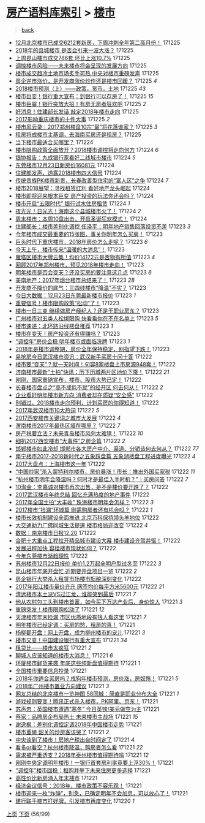 [房产语料库索引](../../README.md)  > [楼市](楼市.md)
====
> [back](../README.md)

- [12月北京楼市已成交6212套新房，下周冲刺全年第二高月份！](http://jkwz.applinzi.com/ittc/7050965748522943504.html#12%E6%9C%88%E5%8C%97%E4%BA%AC%E6%A5%BC%E5%B8%82%E5%B7%B2%E6%88%90%E4%BA%A46212%E5%A5%97%E6%96%B0%E6%88%BF%EF%BC%8C%E4%B8%8B%E5%91%A8%E5%86%B2%E5%88%BA%E5%85%A8%E5%B9%B4%E7%AC%AC%E4%BA%8C%E9%AB%98%E6%9C%88%E4%BB%BD%EF%BC%81) 171225  
- [2018年的县城楼市 是否会引来一波大涨？](http://jkwz.applinzi.com/ittc/7050965818391659537.html#2018%E5%B9%B4%E7%9A%84%E5%8E%BF%E5%9F%8E%E6%A5%BC%E5%B8%82+%E6%98%AF%E5%90%A6%E4%BC%9A%E5%BC%95%E6%9D%A5%E4%B8%80%E6%B3%A2%E5%A4%A7%E6%B6%A8%EF%BC%9F) 171225  
- [上周昆山楼市成交786套 环比上涨10.7%](http://jkwz.applinzi.com/ittc/7050962799176451088.html#%E4%B8%8A%E5%91%A8%E6%98%86%E5%B1%B1%E6%A5%BC%E5%B8%82%E6%88%90%E4%BA%A4786%E5%A5%97+%E7%8E%AF%E6%AF%94%E4%B8%8A%E6%B6%A810.7%25) 171225  
- [调控楼市风险——未来楼市将会呈现的发展方向](http://jkwz.applinzi.com/ittc/7050781325533905936.html#%E8%B0%83%E6%8E%A7%E6%A5%BC%E5%B8%82%E9%A3%8E%E9%99%A9%E2%80%94%E2%80%94%E6%9C%AA%E6%9D%A5%E6%A5%BC%E5%B8%82%E5%B0%86%E4%BC%9A%E5%91%88%E7%8E%B0%E7%9A%84%E5%8F%91%E5%B1%95%E6%96%B9%E5%90%91) 171225  
- [楼市成交趋冷土地市场炙手可热 中央对楼市重磅发声](http://jkwz.applinzi.com/ittc/7050954934634152977.html#%E6%A5%BC%E5%B8%82%E6%88%90%E4%BA%A4%E8%B6%8B%E5%86%B7%E5%9C%9F%E5%9C%B0%E5%B8%82%E5%9C%BA%E7%82%99%E6%89%8B%E5%8F%AF%E7%83%AD+%E4%B8%AD%E5%A4%AE%E5%AF%B9%E6%A5%BC%E5%B8%82%E9%87%8D%E7%A3%85%E5%8F%91%E5%A3%B0) 171225  
- [房企逆市涨价，是开发商涨价炒作还是楼市回暖？](http://jkwz.applinzi.com/ittc/7050953773793412113.html#%E6%88%BF%E4%BC%81%E9%80%86%E5%B8%82%E6%B6%A8%E4%BB%B7%EF%BC%8C%E6%98%AF%E5%BC%80%E5%8F%91%E5%95%86%E6%B6%A8%E4%BB%B7%E7%82%92%E4%BD%9C%E8%BF%98%E6%98%AF%E6%A5%BC%E5%B8%82%E5%9B%9E%E6%9A%96%EF%BC%9F) 171225 *4* 
- [2018楼市预测（上）——政策，货币，土地](http://jkwz.applinzi.com/ittc/7050948264021459985.html#2018%E6%A5%BC%E5%B8%82%E9%A2%84%E6%B5%8B%EF%BC%88%E4%B8%8A%EF%BC%89%E2%80%94%E2%80%94%E6%94%BF%E7%AD%96%EF%BC%8C%E8%B4%A7%E5%B8%81%EF%BC%8C%E5%9C%9F%E5%9C%B0) 171225 *43* 
- [楼市巨变！银行重大宣布：到银行可以存房了！](http://jkwz.applinzi.com/ittc/7050946653765239825.html#%E6%A5%BC%E5%B8%82%E5%B7%A8%E5%8F%98%EF%BC%81%E9%93%B6%E8%A1%8C%E9%87%8D%E5%A4%A7%E5%AE%A3%E5%B8%83%EF%BC%9A%E5%88%B0%E9%93%B6%E8%A1%8C%E5%8F%AF%E4%BB%A5%E5%AD%98%E6%88%BF%E4%BA%86%EF%BC%81) 171225 *15* 
- [楼市巨震！银行突放大招！有房无房者狂欢吧](http://jkwz.applinzi.com/ittc/7050942614012953616.html#%E6%A5%BC%E5%B8%82%E5%B7%A8%E9%9C%87%EF%BC%81%E9%93%B6%E8%A1%8C%E7%AA%81%E6%94%BE%E5%A4%A7%E6%8B%9B%EF%BC%81%E6%9C%89%E6%88%BF%E6%97%A0%E6%88%BF%E8%80%85%E7%8B%82%E6%AC%A2%E5%90%A7) 171225 *2* 
- [好消息！住建部长发话 敲定2018年楼市走向](http://jkwz.applinzi.com/ittc/7050941995260838929.html#%E5%A5%BD%E6%B6%88%E6%81%AF%EF%BC%81%E4%BD%8F%E5%BB%BA%E9%83%A8%E9%95%BF%E5%8F%91%E8%AF%9D+%E6%95%B2%E5%AE%9A2018%E5%B9%B4%E6%A5%BC%E5%B8%82%E8%B5%B0%E5%90%91) 171225  
- [2017影响重庆楼市的十件大事](http://jkwz.applinzi.com/ittc/7050941964986352656.html#2017%E5%BD%B1%E5%93%8D%E9%87%8D%E5%BA%86%E6%A5%BC%E5%B8%82%E7%9A%84%E5%8D%81%E4%BB%B6%E5%A4%A7%E4%BA%8B) 171225 *2* 
- [楼市风云录｜2017郑州楼盘10宗“最”将花落谁家？](http://jkwz.applinzi.com/ittc/7050941381852267537.html#%E6%A5%BC%E5%B8%82%E9%A3%8E%E4%BA%91%E5%BD%95%EF%BD%9C2017%E9%83%91%E5%B7%9E%E6%A5%BC%E7%9B%9810%E5%AE%97%E2%80%9C%E6%9C%80%E2%80%9D%E5%B0%86%E8%8A%B1%E8%90%BD%E8%B0%81%E5%AE%B6%EF%BC%9F) 171225 *3* 
- [租房将成楼市主基调，去海南买房还是租房？](http://jkwz.applinzi.com/ittc/7050934816134923280.html#%E7%A7%9F%E6%88%BF%E5%B0%86%E6%88%90%E6%A5%BC%E5%B8%82%E4%B8%BB%E5%9F%BA%E8%B0%83%EF%BC%8C%E5%8E%BB%E6%B5%B7%E5%8D%97%E4%B9%B0%E6%88%BF%E8%BF%98%E6%98%AF%E7%A7%9F%E6%88%BF%EF%BC%9F) 171225  
- [当下楼市最适合买哪里？](http://jkwz.applinzi.com/ittc/7050793801952527377.html#%E5%BD%93%E4%B8%8B%E6%A5%BC%E5%B8%82%E6%9C%80%E9%80%82%E5%90%88%E4%B9%B0%E5%93%AA%E9%87%8C%EF%BC%9F) 171224  
- [楼市限购政策全面放开？2018楼市调控将走向何方](http://jkwz.applinzi.com/ittc/7050778007029941265.html#%E6%A5%BC%E5%B8%82%E9%99%90%E8%B4%AD%E6%94%BF%E7%AD%96%E5%85%A8%E9%9D%A2%E6%94%BE%E5%BC%80%EF%BC%9F2018%E6%A5%BC%E5%B8%82%E8%B0%83%E6%8E%A7%E5%B0%86%E8%B5%B0%E5%90%91%E4%BD%95%E6%96%B9) 171224 *6* 
- [银协报告：九成银行家看好二线城市楼市](http://jkwz.applinzi.com/ittc/7050776115499500561.html#%E9%93%B6%E5%8D%8F%E6%8A%A5%E5%91%8A%EF%BC%9A%E4%B9%9D%E6%88%90%E9%93%B6%E8%A1%8C%E5%AE%B6%E7%9C%8B%E5%A5%BD%E4%BA%8C%E7%BA%BF%E5%9F%8E%E5%B8%82%E6%A5%BC%E5%B8%82) 171224 *5* 
- [东莞楼市12月23日新房价16081元](http://jkwz.applinzi.com/ittc/7050772552585053200.html#%E4%B8%9C%E8%8E%9E%E6%A5%BC%E5%B8%8212%E6%9C%8823%E6%97%A5%E6%96%B0%E6%88%BF%E4%BB%B716081%E5%85%83) 171224  
- [住建部发声，透露2018楼市四大信号](http://jkwz.applinzi.com/ittc/7050747750361089041.html#%E4%BD%8F%E5%BB%BA%E9%83%A8%E5%8F%91%E5%A3%B0%EF%BC%8C%E9%80%8F%E9%9C%B22018%E6%A5%BC%E5%B8%82%E5%9B%9B%E5%A4%A7%E4%BF%A1%E5%8F%B7) 171224  
- [传统贵族PK楼市新贵，长春改善型住宅的“富人区”之争](http://jkwz.applinzi.com/ittc/7050712469805204497.html#%E4%BC%A0%E7%BB%9F%E8%B4%B5%E6%97%8FPK%E6%A5%BC%E5%B8%82%E6%96%B0%E8%B4%B5%EF%BC%8C%E9%95%BF%E6%98%A5%E6%94%B9%E5%96%84%E5%9E%8B%E4%BD%8F%E5%AE%85%E7%9A%84%E2%80%9C%E5%AF%8C%E4%BA%BA%E5%8C%BA%E2%80%9D%E4%B9%8B%E4%BA%89) 171224 *7* 
- [楼市2018展望：寻找租赁红利 看好地产龙头崛起](http://jkwz.applinzi.com/ittc/7050677795309487120.html#%E6%A5%BC%E5%B8%822018%E5%B1%95%E6%9C%9B%EF%BC%9A%E5%AF%BB%E6%89%BE%E7%A7%9F%E8%B5%81%E7%BA%A2%E5%88%A9+%E7%9C%8B%E5%A5%BD%E5%9C%B0%E4%BA%A7%E9%BE%99%E5%A4%B4%E5%B4%9B%E8%B5%B7) 171224  
- [楼市即将迎来根本巨变 房产投资的玩法你还会吗？](http://jkwz.applinzi.com/ittc/7050604572366603281.html#%E6%A5%BC%E5%B8%82%E5%8D%B3%E5%B0%86%E8%BF%8E%E6%9D%A5%E6%A0%B9%E6%9C%AC%E5%B7%A8%E5%8F%98+%E6%88%BF%E4%BA%A7%E6%8A%95%E8%B5%84%E7%9A%84%E7%8E%A9%E6%B3%95%E4%BD%A0%E8%BF%98%E4%BC%9A%E5%90%97%EF%BC%9F) 171224  
- [楼市开启“五限时代” 银行试水住房租赁](http://jkwz.applinzi.com/ittc/7050587537855218705.html#%E6%A5%BC%E5%B8%82%E5%BC%80%E5%90%AF%E2%80%9C%E4%BA%94%E9%99%90%E6%97%B6%E4%BB%A3%E2%80%9D+%E9%93%B6%E8%A1%8C%E8%AF%95%E6%B0%B4%E4%BD%8F%E6%88%BF%E7%A7%9F%E8%B5%81) 171224 *1* 
- [夜光光！日光光！海南这个县城楼市火了！](http://jkwz.applinzi.com/ittc/7050584133846172689.html#%E5%A4%9C%E5%85%89%E5%85%89%EF%BC%81%E6%97%A5%E5%85%89%E5%85%89%EF%BC%81%E6%B5%B7%E5%8D%97%E8%BF%99%E4%B8%AA%E5%8E%BF%E5%9F%8E%E6%A5%BC%E5%B8%82%E7%81%AB%E4%BA%86%EF%BC%81) 171224 *2* 
- [周末楼市：本周10盘出击，开启圣诞狂欢模式！](http://jkwz.applinzi.com/ittc/7050423610743718928.html#%E5%91%A8%E6%9C%AB%E6%A5%BC%E5%B8%82%EF%BC%9A%E6%9C%AC%E5%91%A810%E7%9B%98%E5%87%BA%E5%87%BB%EF%BC%8C%E5%BC%80%E5%90%AF%E5%9C%A3%E8%AF%9E%E7%8B%82%E6%AC%A2%E6%A8%A1%E5%BC%8F%EF%BC%81) 171224  
- [住建部长：楼市差别化调控 任泽平：明年地产销售回落投资不差](http://jkwz.applinzi.com/ittc/7050411886393164817.html#%E4%BD%8F%E5%BB%BA%E9%83%A8%E9%95%BF%EF%BC%9A%E6%A5%BC%E5%B8%82%E5%B7%AE%E5%88%AB%E5%8C%96%E8%B0%83%E6%8E%A7+%E4%BB%BB%E6%B3%BD%E5%B9%B3%EF%BC%9A%E6%98%8E%E5%B9%B4%E5%9C%B0%E4%BA%A7%E9%94%80%E5%94%AE%E5%9B%9E%E8%90%BD%E6%8A%95%E8%B5%84%E4%B8%8D%E5%B7%AE) 171223 *3* 
- [今年楼市成交最重要的15张图，事关你明年怎么买房！](http://jkwz.applinzi.com/ittc/7050405680798762001.html#%E4%BB%8A%E5%B9%B4%E6%A5%BC%E5%B8%82%E6%88%90%E4%BA%A4%E6%9C%80%E9%87%8D%E8%A6%81%E7%9A%8415%E5%BC%A0%E5%9B%BE%EF%BC%8C%E4%BA%8B%E5%85%B3%E4%BD%A0%E6%98%8E%E5%B9%B4%E6%80%8E%E4%B9%88%E4%B9%B0%E6%88%BF%EF%BC%81) 171223  
- [巨头时代下重庆楼市，2018年房价怎么走呢？](http://jkwz.applinzi.com/ittc/7050392655630959633.html#%E5%B7%A8%E5%A4%B4%E6%97%B6%E4%BB%A3%E4%B8%8B%E9%87%8D%E5%BA%86%E6%A5%BC%E5%B8%82%EF%BC%8C2018%E5%B9%B4%E6%88%BF%E4%BB%B7%E6%80%8E%E4%B9%88%E8%B5%B0%E5%91%A2%EF%BC%9F) 171223 *6* 
- [今天上午，楼市传来“温暖的大消息”！](http://jkwz.applinzi.com/ittc/7050337445374067728.html#%E4%BB%8A%E5%A4%A9%E4%B8%8A%E5%8D%88%EF%BC%8C%E6%A5%BC%E5%B8%82%E4%BC%A0%E6%9D%A5%E2%80%9C%E6%B8%A9%E6%9A%96%E7%9A%84%E5%A4%A7%E6%B6%88%E6%81%AF%E2%80%9D%EF%BC%81) 171223  
- [雁塔区楼市大牌云集！均价14172元是否物有所值](http://jkwz.applinzi.com/ittc/7050277494169535504.html#%E9%9B%81%E5%A1%94%E5%8C%BA%E6%A5%BC%E5%B8%82%E5%A4%A7%E7%89%8C%E4%BA%91%E9%9B%86%EF%BC%81%E5%9D%87%E4%BB%B714172%E5%85%83%E6%98%AF%E5%90%A6%E7%89%A9%E6%9C%89%E6%89%80%E5%80%BC) 171223 *4* 
- [回顾2017年郑州楼市，预见2018年楼市走向！](http://jkwz.applinzi.com/ittc/7050295808837026832.html#%E5%9B%9E%E9%A1%BE2017%E5%B9%B4%E9%83%91%E5%B7%9E%E6%A5%BC%E5%B8%82%EF%BC%8C%E9%A2%84%E8%A7%812018%E5%B9%B4%E6%A5%BC%E5%B8%82%E8%B5%B0%E5%90%91%EF%BC%81) 171223  
- [明年楼市是否会变天？还没买房的要注意这几点](http://jkwz.applinzi.com/ittc/7049534577050125329.html#%E6%98%8E%E5%B9%B4%E6%A5%BC%E5%B8%82%E6%98%AF%E5%90%A6%E4%BC%9A%E5%8F%98%E5%A4%A9%EF%BC%9F%E8%BF%98%E6%B2%A1%E4%B9%B0%E6%88%BF%E7%9A%84%E8%A6%81%E6%B3%A8%E6%84%8F%E8%BF%99%E5%87%A0%E7%82%B9) 171223 *6* 
- [美南地产：2017年烟台楼市总结来了！](http://jkwz.applinzi.com/ittc/7050271259584103440.html#%E7%BE%8E%E5%8D%97%E5%9C%B0%E4%BA%A7%EF%BC%9A2017%E5%B9%B4%E7%83%9F%E5%8F%B0%E6%A5%BC%E5%B8%82%E6%80%BB%E7%BB%93%E6%9D%A5%E4%BA%86%EF%BC%81) 171223 *28* 
- [开发商不降价的底气：三四线楼市“降温”不实？](http://jkwz.applinzi.com/ittc/7050270108641920016.html#%E5%BC%80%E5%8F%91%E5%95%86%E4%B8%8D%E9%99%8D%E4%BB%B7%E7%9A%84%E5%BA%95%E6%B0%94%EF%BC%9A%E4%B8%89%E5%9B%9B%E7%BA%BF%E6%A5%BC%E5%B8%82%E2%80%9C%E9%99%8D%E6%B8%A9%E2%80%9D%E4%B8%8D%E5%AE%9E%EF%BC%9F) 171223  
- [今日大数据：12月23日东莞最新楼市报价](http://jkwz.applinzi.com/ittc/7050192708960781329.html#%E4%BB%8A%E6%97%A5%E5%A4%A7%E6%95%B0%E6%8D%AE%EF%BC%9A12%E6%9C%8823%E6%97%A5%E4%B8%9C%E8%8E%9E%E6%9C%80%E6%96%B0%E6%A5%BC%E5%B8%82%E6%8A%A5%E4%BB%B7) 171223 *1* 
- [重要信号！楼市限购政策“松动”了！](http://jkwz.applinzi.com/ittc/7050192309918893072.html#%E9%87%8D%E8%A6%81%E4%BF%A1%E5%8F%B7%EF%BC%81%E6%A5%BC%E5%B8%82%E9%99%90%E8%B4%AD%E6%94%BF%E7%AD%96%E2%80%9C%E6%9D%BE%E5%8A%A8%E2%80%9D%E4%BA%86%EF%BC%81) 171223  
- [楼市一日三变 继续做房产经纪人？还是干职业房东？](http://jkwz.applinzi.com/ittc/7050191645050405904.html#%E6%A5%BC%E5%B8%82%E4%B8%80%E6%97%A5%E4%B8%89%E5%8F%98+%E7%BB%A7%E7%BB%AD%E5%81%9A%E6%88%BF%E4%BA%A7%E7%BB%8F%E7%BA%AA%E4%BA%BA%EF%BC%9F%E8%BF%98%E6%98%AF%E5%B9%B2%E8%81%8C%E4%B8%9A%E6%88%BF%E4%B8%9C%EF%BC%9F) 171223  
- [广州楼市对五类人松绑限购 快看看你在不在名单上](http://jkwz.applinzi.com/ittc/7050170891156063248.html#%E5%B9%BF%E5%B7%9E%E6%A5%BC%E5%B8%82%E5%AF%B9%E4%BA%94%E7%B1%BB%E4%BA%BA%E6%9D%BE%E7%BB%91%E9%99%90%E8%B4%AD+%E5%BF%AB%E7%9C%8B%E7%9C%8B%E4%BD%A0%E5%9C%A8%E4%B8%8D%E5%9C%A8%E5%90%8D%E5%8D%95%E4%B8%8A) 171223 *5* 
- [楼市速递：北环路沿线楼盘推荐](http://jkwz.applinzi.com/ittc/7050170883555984400.html#%E6%A5%BC%E5%B8%82%E9%80%9F%E9%80%92%EF%BC%9A%E5%8C%97%E7%8E%AF%E8%B7%AF%E6%B2%BF%E7%BA%BF%E6%A5%BC%E7%9B%98%E6%8E%A8%E8%8D%90) 171223 *1* 
- [楼市在变天！房产投资还有得赚吗？](http://jkwz.applinzi.com/ittc/7049583217210819600.html#%E6%A5%BC%E5%B8%82%E5%9C%A8%E5%8F%98%E5%A4%A9%EF%BC%81%E6%88%BF%E4%BA%A7%E6%8A%95%E8%B5%84%E8%BF%98%E6%9C%89%E5%BE%97%E8%B5%9A%E5%90%97%EF%BC%9F) 171223  
- [“调控年”房价企稳 明年楼市或面临洗牌](http://jkwz.applinzi.com/ittc/7049812474793034768.html#%E2%80%9C%E8%B0%83%E6%8E%A7%E5%B9%B4%E2%80%9D%E6%88%BF%E4%BB%B7%E4%BC%81%E7%A8%B3+%E6%98%8E%E5%B9%B4%E6%A5%BC%E5%B8%82%E6%88%96%E9%9D%A2%E4%B8%B4%E6%B4%97%E7%89%8C) 171223 *1* 
- [2018年是楼市调整期，房价全年保持稳定，别指望下跌！](http://jkwz.applinzi.com/ittc/7050054010449429521.html#2018%E5%B9%B4%E6%98%AF%E6%A5%BC%E5%B8%82%E8%B0%83%E6%95%B4%E6%9C%9F%EF%BC%8C%E6%88%BF%E4%BB%B7%E5%85%A8%E5%B9%B4%E4%BF%9D%E6%8C%81%E7%A8%B3%E5%AE%9A%EF%BC%8C%E5%88%AB%E6%8C%87%E6%9C%9B%E4%B8%8B%E8%B7%8C%EF%BC%81) 171223  
- [易抢房今日武汉楼市资讯：武汉新手买房十问十答](http://jkwz.applinzi.com/ittc/7050036494092223505.html#%E6%98%93%E6%8A%A2%E6%88%BF%E4%BB%8A%E6%97%A5%E6%AD%A6%E6%B1%89%E6%A5%BC%E5%B8%82%E8%B5%84%E8%AE%AF%EF%BC%9A%E6%AD%A6%E6%B1%89%E6%96%B0%E6%89%8B%E4%B9%B0%E6%88%BF%E5%8D%81%E9%97%AE%E5%8D%81%E7%AD%94) 171222  
- [楼市要“变天”？就一天时间！句容8家楼盘上市房源948套！](http://jkwz.applinzi.com/ittc/7050014719287493649.html#%E6%A5%BC%E5%B8%82%E8%A6%81%E2%80%9C%E5%8F%98%E5%A4%A9%E2%80%9D%EF%BC%9F%E5%B0%B1%E4%B8%80%E5%A4%A9%E6%97%B6%E9%97%B4%EF%BC%81%E5%8F%A5%E5%AE%B98%E5%AE%B6%E6%A5%BC%E7%9B%98%E4%B8%8A%E5%B8%82%E6%88%BF%E6%BA%90948%E5%A5%97%EF%BC%81) 171222  
- [济南楼市最新“土拍”快讯：历下历城两片区地价下降！](http://jkwz.applinzi.com/ittc/7049982452984972304.html#%E6%B5%8E%E5%8D%97%E6%A5%BC%E5%B8%82%E6%9C%80%E6%96%B0%E2%80%9C%E5%9C%9F%E6%8B%8D%E2%80%9D%E5%BF%AB%E8%AE%AF%EF%BC%9A%E5%8E%86%E4%B8%8B%E5%8E%86%E5%9F%8E%E4%B8%A4%E7%89%87%E5%8C%BA%E5%9C%B0%E4%BB%B7%E4%B8%8B%E9%99%8D%EF%BC%81) 171222 *21* 
- [刚刚，国家重磅宣布，楼市、股市大势已定！](http://jkwz.applinzi.com/ittc/7049966962422055952.html#%E5%88%9A%E5%88%9A%EF%BC%8C%E5%9B%BD%E5%AE%B6%E9%87%8D%E7%A3%85%E5%AE%A3%E5%B8%83%EF%BC%8C%E6%A5%BC%E5%B8%82%E3%80%81%E8%82%A1%E5%B8%82%E5%A4%A7%E5%8A%BF%E5%B7%B2%E5%AE%9A%EF%BC%81) 171222  
- [长春楼市盘点之“高不成低不就”的经开区 何去何从！](http://jkwz.applinzi.com/ittc/7049956602298237969.html#%E9%95%BF%E6%98%A5%E6%A5%BC%E5%B8%82%E7%9B%98%E7%82%B9%E4%B9%8B%E2%80%9C%E9%AB%98%E4%B8%8D%E6%88%90%E4%BD%8E%E4%B8%8D%E5%B0%B1%E2%80%9D%E7%9A%84%E7%BB%8F%E5%BC%80%E5%8C%BA+%E4%BD%95%E5%8E%BB%E4%BD%95%E4%BB%8E%EF%BC%81) 171222 *2* 
- [企业看好明年楼市新方向 消费者却在质疑“安全感”](http://jkwz.applinzi.com/ittc/7049954085992662032.html#%E4%BC%81%E4%B8%9A%E7%9C%8B%E5%A5%BD%E6%98%8E%E5%B9%B4%E6%A5%BC%E5%B8%82%E6%96%B0%E6%96%B9%E5%90%91+%E6%B6%88%E8%B4%B9%E8%80%85%E5%8D%B4%E5%9C%A8%E8%B4%A8%E7%96%91%E2%80%9C%E5%AE%89%E5%85%A8%E6%84%9F%E2%80%9D) 171222  
- [别错过，2018楼市走向预判，计划买房的你得知道！](http://jkwz.applinzi.com/ittc/7049951303487194129.html#%E5%88%AB%E9%94%99%E8%BF%87%EF%BC%8C2018%E6%A5%BC%E5%B8%82%E8%B5%B0%E5%90%91%E9%A2%84%E5%88%A4%EF%BC%8C%E8%AE%A1%E5%88%92%E4%B9%B0%E6%88%BF%E7%9A%84%E4%BD%A0%E5%BE%97%E7%9F%A5%E9%81%93%EF%BC%81) 171222  
- [2017年武汉楼市10大热词](http://jkwz.applinzi.com/ittc/7049943311622603792.html#2017%E5%B9%B4%E6%AD%A6%E6%B1%89%E6%A5%BC%E5%B8%8210%E5%A4%A7%E7%83%AD%E8%AF%8D) 171222 *5* 
- [2017西安楼市关键词之城市大发展](http://jkwz.applinzi.com/ittc/7049935335830586384.html#2017%E8%A5%BF%E5%AE%89%E6%A5%BC%E5%B8%82%E5%85%B3%E9%94%AE%E8%AF%8D%E4%B9%8B%E5%9F%8E%E5%B8%82%E5%A4%A7%E5%8F%91%E5%B1%95) 171222 *4* 
- [渭南楼市2017年最热区域在哪里？](http://jkwz.applinzi.com/ittc/7049933537535329296.html#%E6%B8%AD%E5%8D%97%E6%A5%BC%E5%B8%822017%E5%B9%B4%E6%9C%80%E7%83%AD%E5%8C%BA%E5%9F%9F%E5%9C%A8%E5%93%AA%E9%87%8C%EF%BC%9F) 171222 *7* 
- [房产税要立法？未来青岛楼市风向太难猜！](http://jkwz.applinzi.com/ittc/7049931791815672848.html#%E6%88%BF%E4%BA%A7%E7%A8%8E%E8%A6%81%E7%AB%8B%E6%B3%95%EF%BC%9F%E6%9C%AA%E6%9D%A5%E9%9D%92%E5%B2%9B%E6%A5%BC%E5%B8%82%E9%A3%8E%E5%90%91%E5%A4%AA%E9%9A%BE%E7%8C%9C%EF%BC%81) 171222 *10* 
- [细扒2017西安楼市“大事件”之房企篇](http://jkwz.applinzi.com/ittc/7049931576895341585.html#%E7%BB%86%E6%89%922017%E8%A5%BF%E5%AE%89%E6%A5%BC%E5%B8%82%E2%80%9C%E5%A4%A7%E4%BA%8B%E4%BB%B6%E2%80%9D%E4%B9%8B%E6%88%BF%E4%BC%81%E7%AF%87) 171222 *2* 
- [邯郸楼市如此冷却 邯郸市各大房产中介、渠道、分销该何去何从？](http://jkwz.applinzi.com/ittc/7049918630064555025.html#%E9%82%AF%E9%83%B8%E6%A5%BC%E5%B8%82%E5%A6%82%E6%AD%A4%E5%86%B7%E5%8D%B4+%E9%82%AF%E9%83%B8%E5%B8%82%E5%90%84%E5%A4%A7%E6%88%BF%E4%BA%A7%E4%B8%AD%E4%BB%8B%E3%80%81%E6%B8%A0%E9%81%93%E3%80%81%E5%88%86%E9%94%80%E8%AF%A5%E4%BD%95%E5%8E%BB%E4%BD%95%E4%BB%8E%EF%BC%9F) 171222 *77* 
- [南宁楼市2017-2018新时代之五象踩盘篇 五象湖楼盘工程进度曝光](http://jkwz.applinzi.com/ittc/7049909514847912976.html#%E5%8D%97%E5%AE%81%E6%A5%BC%E5%B8%822017-2018%E6%96%B0%E6%97%B6%E4%BB%A3%E4%B9%8B%E4%BA%94%E8%B1%A1%E8%B8%A9%E7%9B%98%E7%AF%87+%E4%BA%94%E8%B1%A1%E6%B9%96%E6%A5%BC%E7%9B%98%E5%B7%A5%E7%A8%8B%E8%BF%9B%E5%BA%A6%E6%9B%9D%E5%85%89) 171222 *4* 
- [2017大盘点：上海楼市这一年](http://jkwz.applinzi.com/ittc/7049903338647192593.html#2017%E5%A4%A7%E7%9B%98%E7%82%B9%EF%BC%9A%E4%B8%8A%E6%B5%B7%E6%A5%BC%E5%B8%82%E8%BF%99%E4%B8%80%E5%B9%B4) 171222  
- [“中国炒家”杀入蒙特利尔楼市，房价暴涨！市长：推出外国买家税](http://jkwz.applinzi.com/ittc/7049877218191213584.html#%E2%80%9C%E4%B8%AD%E5%9B%BD%E7%82%92%E5%AE%B6%E2%80%9D%E6%9D%80%E5%85%A5%E8%92%99%E7%89%B9%E5%88%A9%E5%B0%94%E6%A5%BC%E5%B8%82%EF%BC%8C%E6%88%BF%E4%BB%B7%E6%9A%B4%E6%B6%A8%EF%BC%81%E5%B8%82%E9%95%BF%EF%BC%9A%E6%8E%A8%E5%87%BA%E5%A4%96%E5%9B%BD%E4%B9%B0%E5%AE%B6%E7%A8%8E) 171222 *11* 
- [“杭州楼市明年会降温吗？何时才是最佳入手时机？”｜买房问答](http://jkwz.applinzi.com/ittc/7049862634201941009.html#%E2%80%9C%E6%9D%AD%E5%B7%9E%E6%A5%BC%E5%B8%82%E6%98%8E%E5%B9%B4%E4%BC%9A%E9%99%8D%E6%B8%A9%E5%90%97%EF%BC%9F%E4%BD%95%E6%97%B6%E6%89%8D%E6%98%AF%E6%9C%80%E4%BD%B3%E5%85%A5%E6%89%8B%E6%97%B6%E6%9C%BA%EF%BC%9F%E2%80%9D%EF%BD%9C%E4%B9%B0%E6%88%BF%E9%97%AE%E7%AD%94) 171222 *7* 
- [10淘金：李嘉诚对楼市再次出售，是不是楼价要开跌了？](http://jkwz.applinzi.com/ittc/7049862092507579409.html#10%E6%B7%98%E9%87%91%EF%BC%9A%E6%9D%8E%E5%98%89%E8%AF%9A%E5%AF%B9%E6%A5%BC%E5%B8%82%E5%86%8D%E6%AC%A1%E5%87%BA%E5%94%AE%EF%BC%8C%E6%98%AF%E4%B8%8D%E6%98%AF%E6%A5%BC%E4%BB%B7%E8%A6%81%E5%BC%80%E8%B7%8C%E4%BA%86%EF%BC%9F) 171222  
- [2017武汉楼市年终总结 回忆充满热度的地产事件](http://jkwz.applinzi.com/ittc/7049856423872168976.html#2017%E6%AD%A6%E6%B1%89%E6%A5%BC%E5%B8%82%E5%B9%B4%E7%BB%88%E6%80%BB%E7%BB%93+%E5%9B%9E%E5%BF%86%E5%85%85%E6%BB%A1%E7%83%AD%E5%BA%A6%E7%9A%84%E5%9C%B0%E4%BA%A7%E4%BA%8B%E4%BB%B6) 171222  
- [2017年全国土拍“大丰收” 珠海楼市明年会怎样？](http://jkwz.applinzi.com/ittc/7049855769573327888.html#2017%E5%B9%B4%E5%85%A8%E5%9B%BD%E5%9C%9F%E6%8B%8D%E2%80%9C%E5%A4%A7%E4%B8%B0%E6%94%B6%E2%80%9D+%E7%8F%A0%E6%B5%B7%E6%A5%BC%E5%B8%82%E6%98%8E%E5%B9%B4%E4%BC%9A%E6%80%8E%E6%A0%B7%EF%BC%9F) 171222 *3* 
- [2017楼市“捡漏”环城篇 刚需购房者还有机会吗？](http://jkwz.applinzi.com/ittc/7049850713654428689.html#2017%E6%A5%BC%E5%B8%82%E2%80%9C%E6%8D%A1%E6%BC%8F%E2%80%9D%E7%8E%AF%E5%9F%8E%E7%AF%87+%E5%88%9A%E9%9C%80%E8%B4%AD%E6%88%BF%E8%80%85%E8%BF%98%E6%9C%89%E6%9C%BA%E4%BC%9A%E5%90%97%EF%BC%9F) 171222 *1* 
- [楼市长效机制建设全面推进 北京万科保持领头羊地位](http://jkwz.applinzi.com/ittc/7049848763760247825.html#%E6%A5%BC%E5%B8%82%E9%95%BF%E6%95%88%E6%9C%BA%E5%88%B6%E5%BB%BA%E8%AE%BE%E5%85%A8%E9%9D%A2%E6%8E%A8%E8%BF%9B+%E5%8C%97%E4%BA%AC%E4%B8%87%E7%A7%91%E4%BF%9D%E6%8C%81%E9%A2%86%E5%A4%B4%E7%BE%8A%E5%9C%B0%E4%BD%8D) 171222  
- [大交通助力广佛同城生活提速 楼市格局迎改变](http://jkwz.applinzi.com/ittc/7049844237141541905.html#%E5%A4%A7%E4%BA%A4%E9%80%9A%E5%8A%A9%E5%8A%9B%E5%B9%BF%E4%BD%9B%E5%90%8C%E5%9F%8E%E7%94%9F%E6%B4%BB%E6%8F%90%E9%80%9F+%E6%A5%BC%E5%B8%82%E6%A0%BC%E5%B1%80%E8%BF%8E%E6%94%B9%E5%8F%98) 171222 *4* 
- [数据｜南京楼市日报12.20](http://jkwz.applinzi.com/ittc/7049839962898301968.html#%E6%95%B0%E6%8D%AE%EF%BD%9C%E5%8D%97%E4%BA%AC%E6%A5%BC%E5%B8%82%E6%97%A5%E6%8A%A512.20) 171222  
- [合肥十大重点工程拉开精品城市建设大幕 楼市建设齐驾并驱！](http://jkwz.applinzi.com/ittc/7049837690785137680.html#%E5%90%88%E8%82%A5%E5%8D%81%E5%A4%A7%E9%87%8D%E7%82%B9%E5%B7%A5%E7%A8%8B%E6%8B%89%E5%BC%80%E7%B2%BE%E5%93%81%E5%9F%8E%E5%B8%82%E5%BB%BA%E8%AE%BE%E5%A4%A7%E5%B9%95+%E6%A5%BC%E5%B8%82%E5%BB%BA%E8%AE%BE%E9%BD%90%E9%A9%BE%E5%B9%B6%E9%A9%B1%EF%BC%81) 171222  
- [发展进程加快 容桂楼市现状如何？](http://jkwz.applinzi.com/ittc/7049822110535386129.html#%E5%8F%91%E5%B1%95%E8%BF%9B%E7%A8%8B%E5%8A%A0%E5%BF%AB+%E5%AE%B9%E6%A1%82%E6%A5%BC%E5%B8%82%E7%8E%B0%E7%8A%B6%E5%A6%82%E4%BD%95%EF%BC%9F) 171222  
- [今年东莞楼市渐趋理性](http://jkwz.applinzi.com/ittc/7049807933221635088.html#%E4%BB%8A%E5%B9%B4%E4%B8%9C%E8%8E%9E%E6%A5%BC%E5%B8%82%E6%B8%90%E8%B6%8B%E7%90%86%E6%80%A7) 171222  
- [苏州楼市12月22日报价 单价1.2万起全明户型过冬至](http://jkwz.applinzi.com/ittc/7049792213448393744.html#%E8%8B%8F%E5%B7%9E%E6%A5%BC%E5%B8%8212%E6%9C%8822%E6%97%A5%E6%8A%A5%E4%BB%B7+%E5%8D%95%E4%BB%B71.2%E4%B8%87%E8%B5%B7%E5%85%A8%E6%98%8E%E6%88%B7%E5%9E%8B%E8%BF%87%E5%86%AC%E8%87%B3) 171222 *3* 
- [昆山楼市年底开盘忙 近期要开盘项目一览](http://jkwz.applinzi.com/ittc/7049792205051397136.html#%E6%98%86%E5%B1%B1%E6%A5%BC%E5%B8%82%E5%B9%B4%E5%BA%95%E5%BC%80%E7%9B%98%E5%BF%99+%E8%BF%91%E6%9C%9F%E8%A6%81%E5%BC%80%E7%9B%98%E9%A1%B9%E7%9B%AE%E4%B8%80%E8%A7%88) 171222 *2* 
- [房企银行大举杀入租赁市场楼市酝酿深刻变化](http://jkwz.applinzi.com/ittc/7049776393913631760.html#%E6%88%BF%E4%BC%81%E9%93%B6%E8%A1%8C%E5%A4%A7%E4%B8%BE%E6%9D%80%E5%85%A5%E7%A7%9F%E8%B5%81%E5%B8%82%E5%9C%BA%E6%A5%BC%E5%B8%82%E9%85%9D%E9%85%BF%E6%B7%B1%E5%88%BB%E5%8F%98%E5%8C%96) 171222  
- [2017年阳江楼市量价齐升 网签均价每平方米5600元](http://jkwz.applinzi.com/ittc/7049681880511677456.html#2017%E5%B9%B4%E9%98%B3%E6%B1%9F%E6%A5%BC%E5%B8%82%E9%87%8F%E4%BB%B7%E9%BD%90%E5%8D%87+%E7%BD%91%E7%AD%BE%E5%9D%87%E4%BB%B7%E6%AF%8F%E5%B9%B3%E6%96%B9%E7%B1%B35600%E5%85%83) 171222 *21* 
- [清远楼市本土派VS过江龙，谁能笑到最后](http://jkwz.applinzi.com/ittc/7049659827540722704.html#%E6%B8%85%E8%BF%9C%E6%A5%BC%E5%B8%82%E6%9C%AC%E5%9C%9F%E6%B4%BEVS%E8%BF%87%E6%B1%9F%E9%BE%99%EF%BC%8C%E8%B0%81%E8%83%BD%E7%AC%91%E5%88%B0%E6%9C%80%E5%90%8E) 171221 *7* 
- [他从农村包工头到楼市首富，如今买下万达产业后，身价惊人](http://jkwz.applinzi.com/ittc/7049629718930785296.html#%E4%BB%96%E4%BB%8E%E5%86%9C%E6%9D%91%E5%8C%85%E5%B7%A5%E5%A4%B4%E5%88%B0%E6%A5%BC%E5%B8%82%E9%A6%96%E5%AF%8C%EF%BC%8C%E5%A6%82%E4%BB%8A%E4%B9%B0%E4%B8%8B%E4%B8%87%E8%BE%BE%E4%BA%A7%E4%B8%9A%E5%90%8E%EF%BC%8C%E8%BA%AB%E4%BB%B7%E6%83%8A%E4%BA%BA) 171221 *3* 
- [重磅突发！楼市限购松动了](http://jkwz.applinzi.com/ittc/7049588395192353809.html#%E9%87%8D%E7%A3%85%E7%AA%81%E5%8F%91%EF%BC%81%E6%A5%BC%E5%B8%82%E9%99%90%E8%B4%AD%E6%9D%BE%E5%8A%A8%E4%BA%86) 171221 *12* 
- [天津楼市年末捡漏 市区优质地段有钱人看这里](http://jkwz.applinzi.com/ittc/7049586148236592144.html#%E5%A4%A9%E6%B4%A5%E6%A5%BC%E5%B8%82%E5%B9%B4%E6%9C%AB%E6%8D%A1%E6%BC%8F+%E5%B8%82%E5%8C%BA%E4%BC%98%E8%B4%A8%E5%9C%B0%E6%AE%B5%E6%9C%89%E9%92%B1%E4%BA%BA%E7%9C%8B%E8%BF%99%E9%87%8C) 171221 *7* 
- [明年楼市已经定调：买房的愁，租房的喜！](http://jkwz.applinzi.com/ittc/7049584882789909521.html#%E6%98%8E%E5%B9%B4%E6%A5%BC%E5%B8%82%E5%B7%B2%E7%BB%8F%E5%AE%9A%E8%B0%83%EF%BC%9A%E4%B9%B0%E6%88%BF%E7%9A%84%E6%84%81%EF%BC%8C%E7%A7%9F%E6%88%BF%E7%9A%84%E5%96%9C%EF%BC%81) 171221  
- [杨柳郡开盘！网上开盘，成为柳州楼市的宠儿](http://jkwz.applinzi.com/ittc/7049578995320882193.html#%E6%9D%A8%E6%9F%B3%E9%83%A1%E5%BC%80%E7%9B%98%EF%BC%81%E7%BD%91%E4%B8%8A%E5%BC%80%E7%9B%98%EF%BC%8C%E6%88%90%E4%B8%BA%E6%9F%B3%E5%B7%9E%E6%A5%BC%E5%B8%82%E7%9A%84%E5%AE%A0%E5%84%BF) 171221 *3* 
- [楼市又变！中国建设银行有重大宣布](http://jkwz.applinzi.com/ittc/7049557961200894993.html#%E6%A5%BC%E5%B8%82%E5%8F%88%E5%8F%98%EF%BC%81%E4%B8%AD%E5%9B%BD%E5%BB%BA%E8%AE%BE%E9%93%B6%E8%A1%8C%E6%9C%89%E9%87%8D%E5%A4%A7%E5%AE%A3%E5%B8%83) 171221 *34* 
- [租贷比——楼市太疯狂](http://jkwz.applinzi.com/ittc/7049566711169156112.html#%E7%A7%9F%E8%B4%B7%E6%AF%94%E2%80%94%E2%80%94%E6%A5%BC%E5%B8%82%E5%A4%AA%E7%96%AF%E7%8B%82) 171221 *2* 
- [聊城人应该知道的楼市大消息！](http://jkwz.applinzi.com/ittc/7049563963254113296.html#%E8%81%8A%E5%9F%8E%E4%BA%BA%E5%BA%94%E8%AF%A5%E7%9F%A5%E9%81%93%E7%9A%84%E6%A5%BC%E5%B8%82%E5%A4%A7%E6%B6%88%E6%81%AF%EF%BC%81) 171221 *6* 
- [环厦楼市鲜货来袭 年底这些纯新盘值得期待](http://jkwz.applinzi.com/ittc/7049555931539440657.html#%E7%8E%AF%E5%8E%A6%E6%A5%BC%E5%B8%82%E9%B2%9C%E8%B4%A7%E6%9D%A5%E8%A2%AD+%E5%B9%B4%E5%BA%95%E8%BF%99%E4%BA%9B%E7%BA%AF%E6%96%B0%E7%9B%98%E5%80%BC%E5%BE%97%E6%9C%9F%E5%BE%85) 171221 *1* 
- [全国楼市重要信息抄录](http://jkwz.applinzi.com/ittc/7049553145133270032.html#%E5%85%A8%E5%9B%BD%E6%A5%BC%E5%B8%82%E9%87%8D%E8%A6%81%E4%BF%A1%E6%81%AF%E6%8A%84%E5%BD%95) 171221  
- [2018年你适合买房吗？戌狗年楼市预测，房价涨，房奴殇！](http://jkwz.applinzi.com/ittc/7049551036258190352.html#2018%E5%B9%B4%E4%BD%A0%E9%80%82%E5%90%88%E4%B9%B0%E6%88%BF%E5%90%97%EF%BC%9F%E6%88%8C%E7%8B%97%E5%B9%B4%E6%A5%BC%E5%B8%82%E9%A2%84%E6%B5%8B%EF%BC%8C%E6%88%BF%E4%BB%B7%E6%B6%A8%EF%BC%8C%E6%88%BF%E5%A5%B4%E6%AE%87%EF%BC%81) 171221 *5* 
- [2018年广州楼市置业方向建议](http://jkwz.applinzi.com/ittc/7049547797823489041.html#2018%E5%B9%B4%E5%B9%BF%E5%B7%9E%E6%A5%BC%E5%B8%82%E7%BD%AE%E4%B8%9A%E6%96%B9%E5%90%91%E5%BB%BA%E8%AE%AE) 171221 *3* 
- [网友总结的北京楼市一览神图 58同城：简直是职业分布大全](http://jkwz.applinzi.com/ittc/7049542156534940689.html#%E7%BD%91%E5%8F%8B%E6%80%BB%E7%BB%93%E7%9A%84%E5%8C%97%E4%BA%AC%E6%A5%BC%E5%B8%82%E4%B8%80%E8%A7%88%E7%A5%9E%E5%9B%BE+58%E5%90%8C%E5%9F%8E%EF%BC%9A%E7%AE%80%E7%9B%B4%E6%98%AF%E8%81%8C%E4%B8%9A%E5%88%86%E5%B8%83%E5%A4%A7%E5%85%A8) 171221 *1* 
- [游戏规则要变！腾讯正式杀入楼市，PK阿里、京东！](http://jkwz.applinzi.com/ittc/7049532043585651729.html#%E6%B8%B8%E6%88%8F%E8%A7%84%E5%88%99%E8%A6%81%E5%8F%98%EF%BC%81%E8%85%BE%E8%AE%AF%E6%AD%A3%E5%BC%8F%E6%9D%80%E5%85%A5%E6%A5%BC%E5%B8%82%EF%BC%8CPK%E9%98%BF%E9%87%8C%E3%80%81%E4%BA%AC%E4%B8%9C%EF%BC%81) 171221  
- [苏声忠：英国楼市遭遇“寒冬” 今日英镑/美元做空为主](http://jkwz.applinzi.com/ittc/7049522516358333456.html#%E8%8B%8F%E5%A3%B0%E5%BF%A0%EF%BC%9A%E8%8B%B1%E5%9B%BD%E6%A5%BC%E5%B8%82%E9%81%AD%E9%81%87%E2%80%9C%E5%AF%92%E5%86%AC%E2%80%9D+%E4%BB%8A%E6%97%A5%E8%8B%B1%E9%95%91%2F%E7%BE%8E%E5%85%83%E5%81%9A%E7%A9%BA%E4%B8%BA%E4%B8%BB) 171221  
- [蔡家：品牌房企布局热土 未来楼市主战场](http://jkwz.applinzi.com/ittc/7049508222174495761.html#%E8%94%A1%E5%AE%B6%EF%BC%9A%E5%93%81%E7%89%8C%E6%88%BF%E4%BC%81%E5%B8%83%E5%B1%80%E7%83%AD%E5%9C%9F+%E6%9C%AA%E6%9D%A5%E6%A5%BC%E5%B8%82%E4%B8%BB%E6%88%98%E5%9C%BA) 171221 *15* 
- [谢逸枫：差别化调控定调2018年中国楼市走势](http://jkwz.applinzi.com/ittc/7049494196270924817.html#%E8%B0%A2%E9%80%B8%E6%9E%AB%EF%BC%9A%E5%B7%AE%E5%88%AB%E5%8C%96%E8%B0%83%E6%8E%A7%E5%AE%9A%E8%B0%832018%E5%B9%B4%E4%B8%AD%E5%9B%BD%E6%A5%BC%E5%B8%82%E8%B5%B0%E5%8A%BF) 171221  
- [楼市重磅 韶关的炒房客该哭了](http://jkwz.applinzi.com/ittc/7049471592076149776.html#%E6%A5%BC%E5%B8%82%E9%87%8D%E7%A3%85+%E9%9F%B6%E5%85%B3%E7%9A%84%E7%82%92%E6%88%BF%E5%AE%A2%E8%AF%A5%E5%93%AD%E4%BA%86) 171221 *2* 
- [中央谈到了楼市！房地产税出台时间定了](http://jkwz.applinzi.com/ittc/7049465267229312016.html#%E4%B8%AD%E5%A4%AE%E8%B0%88%E5%88%B0%E4%BA%86%E6%A5%BC%E5%B8%82%EF%BC%81%E6%88%BF%E5%9C%B0%E4%BA%A7%E7%A8%8E%E5%87%BA%E5%8F%B0%E6%97%B6%E9%97%B4%E5%AE%9A%E4%BA%86) 171221 *4* 
- [看多or看空？杭州楼市降温，购房者怎么看](http://jkwz.applinzi.com/ittc/7049457347708060688.html#%E7%9C%8B%E5%A4%9Aor%E7%9C%8B%E7%A9%BA%EF%BC%9F%E6%9D%AD%E5%B7%9E%E6%A5%BC%E5%B8%82%E9%99%8D%E6%B8%A9%EF%BC%8C%E8%B4%AD%E6%88%BF%E8%80%85%E6%80%8E%E4%B9%88%E7%9C%8B) 171221 *22* 
- [需求被严重透支？2018年泰州楼市值得期待吗](http://jkwz.applinzi.com/ittc/7049446830520140817.html#%E9%9C%80%E6%B1%82%E8%A2%AB%E4%B8%A5%E9%87%8D%E9%80%8F%E6%94%AF%EF%BC%9F2018%E5%B9%B4%E6%B3%B0%E5%B7%9E%E6%A5%BC%E5%B8%82%E5%80%BC%E5%BE%97%E6%9C%9F%E5%BE%85%E5%90%97) 171221 *12* 
- [刚刚中央定调明年楼市！一银行首套房利率竟要上浮30%！](http://jkwz.applinzi.com/ittc/7049441577682863121.html#%E5%88%9A%E5%88%9A%E4%B8%AD%E5%A4%AE%E5%AE%9A%E8%B0%83%E6%98%8E%E5%B9%B4%E6%A5%BC%E5%B8%82%EF%BC%81%E4%B8%80%E9%93%B6%E8%A1%8C%E9%A6%96%E5%A5%97%E6%88%BF%E5%88%A9%E7%8E%87%E7%AB%9F%E8%A6%81%E4%B8%8A%E6%B5%AE30%25%EF%BC%81) 171221  
- [“调控年”楼市回稳：租购并举下未来住房更多选择](http://jkwz.applinzi.com/ittc/7049435578901201937.html#%E2%80%9C%E8%B0%83%E6%8E%A7%E5%B9%B4%E2%80%9D%E6%A5%BC%E5%B8%82%E5%9B%9E%E7%A8%B3%EF%BC%9A%E7%A7%9F%E8%B4%AD%E5%B9%B6%E4%B8%BE%E4%B8%8B%E6%9C%AA%E6%9D%A5%E4%BD%8F%E6%88%BF%E6%9B%B4%E5%A4%9A%E9%80%89%E6%8B%A9) 171221  
- [高性价比新房涌入年末楼市](http://jkwz.applinzi.com/ittc/7049424292129801233.html#%E9%AB%98%E6%80%A7%E4%BB%B7%E6%AF%94%E6%96%B0%E6%88%BF%E6%B6%8C%E5%85%A5%E5%B9%B4%E6%9C%AB%E6%A5%BC%E5%B8%82) 171221  
- [经济会议信号：2018年，楼市政策不容乐观！](http://jkwz.applinzi.com/ittc/7049315017898329104.html#%E7%BB%8F%E6%B5%8E%E4%BC%9A%E8%AE%AE%E4%BF%A1%E5%8F%B7%EF%BC%9A2018%E5%B9%B4%EF%BC%8C%E6%A5%BC%E5%B8%82%E6%94%BF%E7%AD%96%E4%B8%8D%E5%AE%B9%E4%B9%90%E8%A7%82%EF%BC%81) 171221  
- [楼市迎来一枚“炸弹”，别急，已确定明年不会加息，可以放心了！](http://jkwz.applinzi.com/ittc/7049311419848197136.html#%E6%A5%BC%E5%B8%82%E8%BF%8E%E6%9D%A5%E4%B8%80%E6%9E%9A%E2%80%9C%E7%82%B8%E5%BC%B9%E2%80%9D%EF%BC%8C%E5%88%AB%E6%80%A5%EF%BC%8C%E5%B7%B2%E7%A1%AE%E5%AE%9A%E6%98%8E%E5%B9%B4%E4%B8%8D%E4%BC%9A%E5%8A%A0%E6%81%AF%EF%BC%8C%E5%8F%AF%E4%BB%A5%E6%94%BE%E5%BF%83%E4%BA%86%EF%BC%81) 171221  
- [建行联手楼市打好牌，引发楼市再度变化](http://jkwz.applinzi.com/ittc/7049286236152284177.html#%E5%BB%BA%E8%A1%8C%E8%81%94%E6%89%8B%E6%A5%BC%E5%B8%82%E6%89%93%E5%A5%BD%E7%89%8C%EF%BC%8C%E5%BC%95%E5%8F%91%E6%A5%BC%E5%B8%82%E5%86%8D%E5%BA%A6%E5%8F%98%E5%8C%96) 171220 *1* 


 [上页](楼市57.md) [下页](楼市55.md)          (56/99)